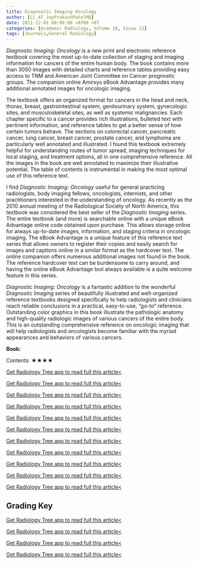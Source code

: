 ```yaml
---
title: Diagnostic Imaging Oncology
author: [CL_AT_JayPrakashPatelMD]
date: 2011-12-01 00:00:00 +0700 +07
categories: [Academic Radiology, Volume 18, Issue 12]
tags: [Journals,General Radiology]
---
```

_Diagnostic Imaging: Oncology_ is a new print and electronic reference textbook covering the most up-to-date collection of staging and imaging information for cancers of the entire human body. The book contains more than 3050 images with detailed charts and reference tables providing easy access to TNM and American Joint Committee on Cancer prognostic groups. The companion online Amirsys eBook Advantage provides many additional annotated images for oncologic imaging.

The textbook offers an organized format for cancers in the head and neck, thorax, breast, gastrointestinal system, genitourinary system, gynecologic sites, and musculoskeletal sites, as well as systemic malignancies. Each chapter specific to a cancer provides rich illustrations, bulleted text with pertinent information, and reference tables to get a better sense of how certain tumors behave. The sections on colorectal cancer, pancreatic cancer, lung cancer, breast cancer, prostate cancer, and lymphoma are particularly well annotated and illustrated. I found this textbook extremely helpful for understanding routes of tumor spread, imaging techniques for local staging, and treatment options, all in one comprehensive reference. All the images in the book are well annotated to maximize their illustrative potential. The table of contents is instrumental in making the most optimal use of this reference text.

I find _Diagnostic Imaging: Oncology_ useful for general practicing radiologists, body imaging fellows, oncologists, internists, and other practitioners interested in the understanding of oncology. As recently as the 2010 annual meeting of the Radiological Society of North America, this textbook was considered the best seller of the _Diagnostic Imaging_ series. The entire textbook (and more) is searchable online with a unique eBook Advantage online code obtained upon purchase. This allows storage online for always up-to-date images, information, and staging criteria in oncologic imaging. The eBook Advantage is a unique feature of this reference text series that allows owners to register their copies and easily search for images and captions online in a similar format as the hardcover text. The online companion offers numerous additional images not found in the book. The reference hardcover text can be burdensome to carry around, and having the online eBook Advantage tool always available is a quite welcome feature in this series.

_Diagnostic Imaging: Oncology_ is a fantastic addition to the wonderful _Diagnostic Imaging_ series of beautifully illustrated and well-organized reference textbooks designed specifically to help radiologists and clinicians reach reliable conclusions in a practical, easy-to-use, “go-to” reference. Outstanding color graphics in this book illustrate the pathologic anatomy and high-quality radiologic images of various cancers of the entire body. This is an outstanding comprehensive reference on oncologic imaging that will help radiologists and oncologists become familiar with the myriad appearances and behaviors of various cancers.

**Book:**

Contents: ★★★★

[Get Radiology Tree app to read full this article<](https://clinicalpub.com/app)

[Get Radiology Tree app to read full this article<](https://clinicalpub.com/app)

[Get Radiology Tree app to read full this article<](https://clinicalpub.com/app)

[Get Radiology Tree app to read full this article<](https://clinicalpub.com/app)

[Get Radiology Tree app to read full this article<](https://clinicalpub.com/app)

[Get Radiology Tree app to read full this article<](https://clinicalpub.com/app)

[Get Radiology Tree app to read full this article<](https://clinicalpub.com/app)

[Get Radiology Tree app to read full this article<](https://clinicalpub.com/app)

[Get Radiology Tree app to read full this article<](https://clinicalpub.com/app)

[Get Radiology Tree app to read full this article<](https://clinicalpub.com/app)

[Get Radiology Tree app to read full this article<](https://clinicalpub.com/app)

## Grading Key

[Get Radiology Tree app to read full this article<](https://clinicalpub.com/app)

[Get Radiology Tree app to read full this article<](https://clinicalpub.com/app)

[Get Radiology Tree app to read full this article<](https://clinicalpub.com/app)

[Get Radiology Tree app to read full this article<](https://clinicalpub.com/app)